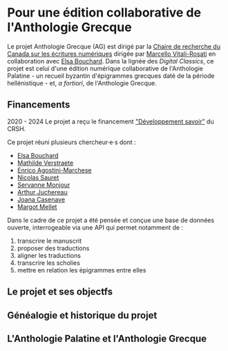 # Pour une édition collaborative de l'Anthologie Grecque 
Le projet Anthologie Grecque (AG) est dirigé par la [Chaire de recherche du Canada sur les écritures numériques](http://lightiumdev.ecrituresnumeriques.ca/fr/) dirigée par [Marcello Vitali-Rosati](http://ecrituresnumeriques.ca/fr/Equipe/Marcello-Vitali-Rosati-) en collaboration avec [Elsa Bouchard](https://philo.umontreal.ca/repertoire-departement/professeurs/professeur/in/in19213/sg/Elsa%20Bouchard/). 
Dans la lignée des *Digital Classics*, ce projet est celui d'une édition numérique collaborative de l'Anthologie Palatine - un recueil byzantin d'épigrammes grecques daté de la période hellénistique - et, *a fortiori*, de l'Anthologie Grecque. 

## Financements 
2020 - 2024 
Le projet a reçu le financement ["Développement savoir"](http://www.sshrc-crsh.gc.ca/funding-financement/programs-programmes/insight_development_grants-subventions_de_developpement_savoir-fra.aspx) du CRSH.

Ce projet réuni plusieurs chercheur·e·s dont : 
- [Elsa Bouchard](https://www.crihn.org/membres/bouchard-elsa/)
- [Mathilde Verstraete](https://ecrituresnumeriques.ca/fr/Equipe/Mathilde-Verstraete)
- [Enrico Agostini-Marchese](http://ecrituresnumeriques.ca/fr/Equipe/Enrico-Agostini-Marchese)
- [Nicolas Sauret](http://ecrituresnumeriques.ca/fr/Equipe/Nicolas-Sauret)
- [Servanne Monjour](http://ecrituresnumeriques.ca/fr/Equipe/Servanne-Monjour)
- [Arthur Juchereau](http://ecrituresnumeriques.ca/fr/Equipe/Arthur-Juchereau)
- [Joana Casenave](http://ecrituresnumeriques.ca/fr/Equipe/Joana-Casenave)
- [Margot Mellet](http://ecrituresnumeriques.ca/fr/Equipe/Margot-Mellet)

Dans le cadre de ce projet a été pensée et conçue une base de données ouverte, interrogeable via une API qui permet notamment de :

1.	transcrire le manuscrit
2.	proposer des traductions
3.	aligner les traductions
4.	transcrire les scholies
5.	mettre en relation les épigrammes entre elles

## Le projet et ses objectfs 

## Généalogie et historique du projet 

## L'Anthologie Palatine et l'Anthologie Grecque
